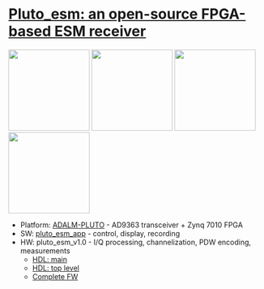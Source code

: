 # [Pluto_esm: an open-source FPGA-based ESM receiver](./pluto_esm_app)
<img src="https://github.com/user-attachments/assets/87617445-a41e-4e44-8132-8c5be44d5f16" height=160>
<img src="https://github.com/user-attachments/assets/4105dea9-10d2-430d-ae92-12c65efdd28f" height=160>
<img src="https://github.com/user-attachments/assets/f39bba67-92f4-4f28-b914-a6de1f276886" height=160>
<img src="https://github.com/user-attachments/assets/ed1026f0-7e05-4d16-839d-c16b8350461e" height=160>

- Platform: [ADALM-PLUTO](https://www.analog.com/en/resources/evaluation-hardware-and-software/evaluation-boards-kits/adalm-pluto.html) - AD9363 transceiver + Zynq 7010 FPGA
- SW: [pluto_esm_app](./pluto_esm_app) - control, display, recording
- HW: pluto_esm_v1.0 - I/Q processing, channelization, PDW encoding, measurements
  - [HDL: main](https://github.com/30N6/hdl/releases/tag/pluto_esm_v1.0)
  - [HDL: top level](https://github.com/30N6/pluto_hdl/releases/tag/pluto_esm_v1.0)
  - [Complete FW](https://github.com/30N6/plutosdr-fw/releases/tag/pluto_esm_v1.0)
